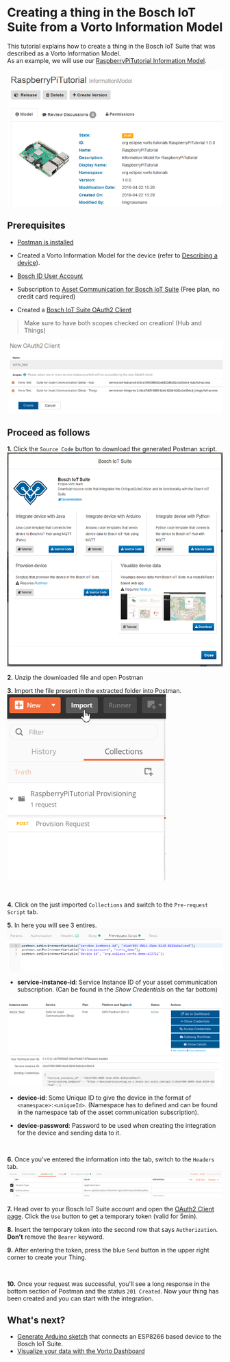 # Creating a thing in the Bosch IoT Suite from a Vorto Information Model

This tutorial explains how to create a thing in the Bosch IoT Suite that was described as a Vorto Information Model.   
As an example, we will use our [RaspberryPiTutorial Information Model](https://vorto.eclipse.org/#/details/org.eclipse.vorto.tutorials:RaspberryPiTutorial:1.0.0). 

<img src="../images/tutorials/create_thing/raspbi_IM.png" />

## Prerequisites

* [Postman is installed](https://www.getpostman.com/downloads/)

* Created a Vorto Information Model for the device (refer to [Describing a device](describe_tisensor.md)).

* [Bosch ID User Account](https://accounts.bosch-iot-suite.com)

* Subscription to [Asset Communication for Bosch IoT Suite](https://www.bosch-iot-suite.com/asset-communication/) (Free plan, no credit card required)

* Created a [Bosch IoT Suite OAuth2 Client](https://accounts.bosch-iot-suite.com/oauth2-clients/)
> Make sure to have both scopes checked on creation! (Hub and Things)
<img src="../images/tutorials/create_thing/oauth2_client.png" />

<br />

## Proceed as follows

**1.** Click the `Source Code` button to download the generated Postman script.
<img src="../images/tutorials/create_thing/provision_device_dl.PNG" height="500"/>

**2.** Unzip the downloaded file and open Postman   

**3.** Import the file present in the extracted folder into Postman.   
<img src="../images/tutorials/create_thing/import_jspm.png" />

<br />

**4.** Click on the just imported `Collections` and switch to the `Pre-request Script` tab.

**5.** In here you will see 3 entires. 
<img src="../images/tutorials/create_thing/pre_requeset_script.png" />

- **service-instance-id**: Service Instance ID of your asset communication subscription. (Can be found in the *Show Credentials* on the far bottom)
<img src="../images/tutorials/create_thing/service_isntance_id.png" />

- **device-id**: Some Unique ID to give the device in the format of `<namespace>:<uniqueId>`. (Namespace has to defined and can be found in the namespace tab of the asset communication subscription).

- **device-password**: Password to be used when creating the integration for the device and sending data to it.

<br />

**6.** Once you've entered the information into the tab, switch to the `Headers` tab.
<img src="../images/tutorials/create_thing/bearer_token.png" />

**7.** Head over to your Bosch IoT Suite account and open the [OAuth2 Client page](https://accounts.bosch-iot-suite.com/oauth2-clients). Click the `Use` button to get a temporary token (valid for 5min).

**8.** Insert the temporary token into the second row that says `Authorization`. **Don't** remove the `Bearer` keyword.

**9.** After entering the token, press the blue `Send` button in the upper right corner to create your Thing.

<br />

**10.** Once your request was successful, you'll see a long response in the bottom section of Postman and the status `201 Created`. Now your thing has been created and you can start with the integration. 

## What's next?

- [Generate Arduino sketch](connect_esp8266.md) that connects an ESP8266 based device to the Bosch IoT Suite.
- [Visualize your data with the Vorto Dashboard](./vorto_dashboard.md)

